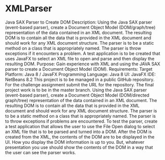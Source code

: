 # XMLParser
Java SAX Parser to Create DOM Description: Using the Java SAX parser (event-based parser), create a Document Object Model (DOM/graph/tree) representation of the data contained in an XML document. The resulting DOM is to contain all the data that is provided in the XML document and should work for any XML document structure. The parser is to be a static method on a class that is appropriately named. The parser is throw exceptions if it encounters a problem. A test application is to be created that uses JavaFX to select an XML file to open and parse and then display the resulting DOM.  Purpose: Gain experience with XML and using the JAVA SAX parser to create a Document Object Model (DOM).  Requirements:  Target Platform: Java 8 / JavaFX Programming Language: Java 8 UI: JavaFX IDE: NetBeans 8.2  This project is to be managed in a public GitHub repository. For the challenge assignment submit the URL for the repository. The final project work is to be in the master branch.  Using the Java SAX parser (event-based parser), create a Document Object Model (DOM/directed graph/tree) representation of the data contained in an XML document. The resulting DOM is to contain all the data that is provided in the XML document and should work for any XML document structure. The parser is to be a static method on a class that is appropriately named. The parser is to throw exceptions if problems are encountered.  To test the parser, create a test application that allows the user to use the File Open dialog to select an XML file that is to be parsed and turned into a DOM. After the DOM is created from the XML, the contents of the DOM are to be displayed in the UI. How you display the DOM information is up to you. But, whatever presentation you use should show the contents of the DOM in a way that the user can see the parser works.
